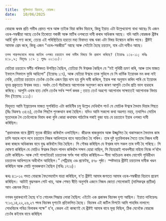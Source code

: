 ```yaml
---
title:  মুক্তিদাতা হিচাবে, বোৱজ।
date:   10/06/2025
---
```


বোৱজে ৰূথৰ প্ৰতি গভীৰ প্ৰেমত পৰে আৰু তাইক বিয়া কৰিব বিচাৰে, কিন্তু ইয়াত এটা উল্লেখযোগ্য বাধা আছেঃ যি এজন ওচৰ-সম্বন্ধীয়া আছে তেওঁৰ তিৰোতা গৰাকী আৰু মাটিৰ ওপৰতো দাবী কৰাৰ অধিকাৰ আছে। যদি আমি বোৱজক খ্ৰীষ্টৰ আৰ্হি বুলি গণ্য কৰো, তেন্তে এই পৰিস্থিতিয়ে হয়তো মহা বিবাদত বান্ধ থকা এটা বিষয় উন্মোচন কৰিব পাৰে। খ্ৰীষ্টই আমাক প্ৰেম কৰে, কিন্তু এজন “ওচৰ-সম্বন্ধীয়া” আছে আৰু সেইটো হৈছে চয়তান, যাৰ এটা দাবীও আছে।

`তলৰ শাস্ত্ৰপদবোৰে মানৱ জাতিৰ ওপৰত চয়তানে কৰা দাবীৰ বিষয়ে কি প্ৰকাশ কৰিছে? (ইয়োবঃ ১:৬-১১; মথিঃ ৪:৮,৯; যিহূদাঃ ১:৯ ; লুকঃ ২২:৩১)।`

যেতিয়া চয়তানে স্বৰ্গীয় পৰিষদত উপস্থিত হৈছিল, তেতিয়া সি ঈশ্বৰক কৈছিল যে “মই পৃথিৱী ভ্ৰমণ কৰি, আৰু তাৰ মাজত ইফালে সিফালে ফুৰি আহিলো” (ইয়োবঃ ১:৭), আৰু যেতিয়া ঈশ্বৰে তাক সুধিলে যে সি ধার্মিক ইয়োবক মন কৰা নাই নেকি, তেতিয়া চয়তানে তেওঁক তেওঁৰ এজন প্রিয় দাস হয় বুলি দাবী কৰিলে, ইয়াৰ পৰা অনুমান কৰিব পাৰি যে ইয়োবৰ হৃদয় প্রকৃততে ঈশ্বৰৰ নহয়। অৰ্থাৎ তেওঁ সঁচাকৈয়ে আপোনাক অনুসৰণ কৰে কাৰণ আপুনি তেওঁৰ প্ৰতি ভাল ব্যৱহাৰ কৰিছে। আপুনি এবাৰ হাত মেলি তেওঁৰ সৰ্বস্ব স্পৰ্শ কৰক ; তাতে তেওঁ অৱশ্যে আপোনাৰ সাক্ষাতেই আপোনাক বিদায় দিব (ইয়োবঃ ১:১১)।

যিহূদাত আমি ইস্রায়েলৰ মাজত সুপৰিচিত এটা কাহিনীৰ চমু উল্লেখ দেখিবলৈ পাওঁ যে মোচিক ঈশ্বৰে মৈদাম দিয়াৰ পিছত (দ্বিঃ বিৱৰণঃ ৩৪:৬), তেওঁক পিছলৈ পুনৰুত্থান কৰা হৈছিল। যদিও আমি সকলো কথা অৱগত নহয়, তথাপিও মোচিৰ মৃতদেহক লৈ তেওঁলোকে বিবাদ কৰা বুলি কোৱা কথাষাৰ পাঠটোৰ পৰাই বুজা যায় যে চয়তানে ইয়াৰ ওপৰত দাবী কৰিছিল।

“প্ৰথমবাৰৰ বাবে খ্ৰীষ্টই মৃতক জীৱিত কৰিবলৈ ওলাইছিল। জীৱনৰ ৰাজকুমাৰ আৰু উজ্জ্বলিত হৈ থকাসকলে মৈদামৰ কাষ চাপি অহাৰ লগে লগে চয়তানে নিজৰ আধিপত্যৰ বাবে আতংকিত হৈ পৰিল। তাৰ দুষ্ট দূতবিলাকৰ সৈতে তাৰ নিজৰ দাবী কৰা ৰাজ্যৰ অধিকাৰৰ বাবে যুদ্ধ কৰিবলৈ থিয় হৈছিল। সি গৌৰৱ কৰিছিল যে ঈশ্বৰৰ দাস সকল তাৰ বন্দী হৈ পৰিছে। সি ঘোষণা কৰিছিল যে মোচিও ঈশ্বৰৰ বিধান পালন কৰিবলৈ সক্ষম হোৱা নাছিল, সি যিহোৱাই পাবলগীয়া মহিমা নিজে ল’বলৈ চেষ্টা কৰিছিল- আৰু সেই পাপটোৱেই চয়তানক স্বৰ্গৰ পৰা বাহিৰ কৰিছিল— সীমা অতিক্ৰম কৰাৰ যোগেদি পৃথিৱীখন চয়তানৰ আধিপত্যৰ অধীনলৈ আহিছিল।” পেট্রিয়াছ এণ্ড প্রফেটছ, ৪৭৮ পৃষ্ঠা। স্পষ্টভাৱে খ্ৰীষ্টই চয়তানৰ দাবীক খণ্ডন কৰিছিল আৰু মোচি পুনৰৰুত্থান হৈছিল (মথিঃ ১৭:৩)।

ৰূথঃ ৪:১-১২ পদত বোৱজে বৈৎলেহমলৈ যাত্ৰা কৰিছিল, য’ত খ্রীষ্টই আমাৰ জগতত আমাৰ ওচৰ-সম্বন্ধীয়া হিচাবে প্ৰৱেশ কৰিছিল। আটাই বৃদ্ধসকল গোট খায়, আৰু শেষত ৰীতি অনুসৰি এজনে নিজৰ জোতা সোলোকাই (মালিকত্বৰ প্রতীক) আন এজনক দিয়ে।

নগৰৰ দুৱাৰখনেই হৈছে য’ত গোচৰৰ সিদ্ধান্ত লোৱা হৈছিল: এইটো এক প্ৰকাৰৰ বিচাৰৰ দৃশ্য আছিল। ইয়াত দানিয়েলঃ ৭:১৩,১৪,২২,২৬,২৭ পদৰ বিচাৰৰ দৃশ্যটো প্ৰতিফলিত হৈছে। বিচাৰৰ এই জটিল দিশটো আমি পাহৰিব নালাগে: সোধবিচাৰ পবিত্ৰ বিলাকৰ পক্ষে” হ’ব, কেৱল এই কাৰণেই যে খ্ৰীষ্টই আমাৰ বাবে মূল্য দিছিল, ঠিক যেনেকৈ বোৱজে তেওঁৰ কইনাৰ বাবে কৰিছিল